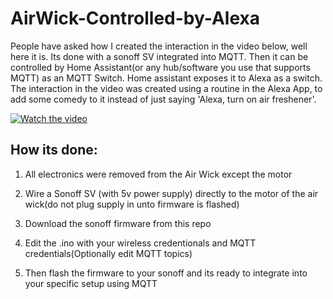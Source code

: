 # AirWick-Controlled-by-Alexa

People have asked how I created the interaction in the video below, well here it is. Its done with a sonoff SV integrated into MQTT. Then it can be controlled by Home Assistant(or any hub/software you use that supports MQTT) as an MQTT Switch. Home assistant exposes it to Alexa as a switch. The interaction in the video was created using a routine in the Alexa App, to add some comedy to it instead of just saying 'Alexa, turn on air freshener'. 

[![Watch the video](https://img.youtube.com/vi/hpqI5w-946g/hqdefault.jpg)](https://www.youtube.com/watch?v=hpqI5w-946g)


## How its done:

1. All electronics were removed from the Air Wick except the motor

2. Wire a Sonoff SV (with 5v power supply) directly to the motor of the air wick(do not plug supply in unto firmware is flashed)

3. Download the sonoff firmware from this repo

4. Edit the .ino with your wireless credentionals and MQTT credentials(Optionally edit MQTT topics)

5. Then flash the firmware to your sonoff and its ready to integrate into your specific setup using MQTT
